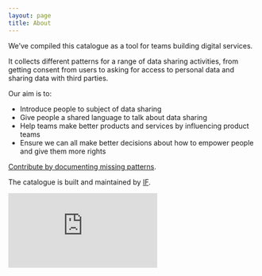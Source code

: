 ```yaml
---
layout: page
title: About
---
```


We’ve compiled this catalogue as a tool for teams building digital services.

It collects different patterns for a range of data sharing activities, from getting consent from users to asking for access to personal data and sharing data with third parties.

Our aim is to:

- Introduce people to subject of data sharing
- Give people a shared language to talk about data sharing
- Help teams make better products and services by influencing product teams
- Ensure we can all make better decisions about how to empower people and give them more rights

[Contribute by documenting missing patterns](/contribute).

The catalogue is built and maintained by [IF](https://projectsbyif.com/).

<div class="iframe-container">
  <iframe src="https://player.vimeo.com/video/231723090" frameborder="0" webkitallowfullscreen mozallowfullscreen allowfullscreen></iframe>
</div>
